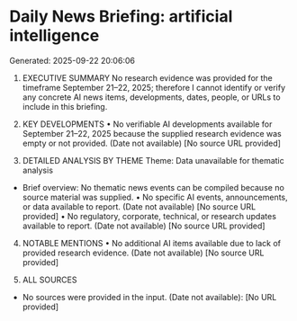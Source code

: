 # Daily News Briefing: artificial intelligence
Generated: 2025-09-22 20:06:06

1. EXECUTIVE SUMMARY
No research evidence was provided for the timeframe September 21–22, 2025; therefore I cannot identify or verify any concrete AI news items, developments, dates, people, or URLs to include in this briefing.

2. KEY DEVELOPMENTS
• No verifiable AI developments available for September 21–22, 2025 because the supplied research evidence was empty or not provided. (Date not available) [No source URL provided]

3. DETAILED ANALYSIS BY THEME
Theme: Data unavailable for thematic analysis
- Brief overview: No thematic news events can be compiled because no source material was supplied.
  • No specific AI events, announcements, or data available to report. (Date not available) [No source URL provided]
  • No regulatory, corporate, technical, or research updates available to report. (Date not available) [No source URL provided]

4. NOTABLE MENTIONS
• No additional AI items available due to lack of provided research evidence. (Date not available) [No source URL provided]

5. ALL SOURCES
- No sources were provided in the input. (Date not available): [No URL provided]

